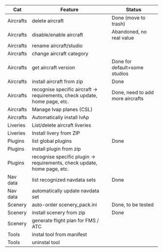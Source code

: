 
| Cat       | Feature                                                                    | Status                           |
|-----------|----------------------------------------------------------------------------|----------------------------------|
| Aircrafts | delete aircraft                                                            | Done (move to trash)             |
| Aircrafts | disable/enable aircraft                                                    | Abandoned, no real value         |
| Aircrafts | rename aircraft/studio                                                     |                                  |
| Aircrafts | change aircraft category                                                   |                                  |
| Aircrafts | get aircraft version                                                       | Done for default+some studios    |
| Aircrafts | install aircraft from zip                                                  | Done                             |
| Aircrafts | recognise specific aircraft -> requirements, check update, home page, etc. | Done, need to add more aircrafts |
| Aircrafts | Manage Ivap planes (CSL)                                                   |                                  |
| Aircrafts | Automatically install IvAp                                                 |                                  |
| Liveries  | List/delete aircraft liveries                                              |                                  |
| Liveries  | Install livery from ZIP                                                    |                                  |
| Plugins   | list global plugins                                                        | Done                             |
| Plugins   | install plugin from zip                                                    |                                  |
| Plugins   | recognise specific plugin -> requirements, check update, home page, etc.   |                                  |
| Nav data  | list recognized navdata sets                                               | Done                             |
| Nav data  | automatically update navdata set                                           |                                  |
| Scenery   | auto-order scenery_pack.ini                                                | Done, to be tested               |
| Scenery   | install scenery from zip                                                   | Done                             |
| Scenery   | generate flight plan for FMS / ATC                                         |                                  |
| Tools     | instal tool from manifest                                                  |                                  |
| Tools     | uninstal tool                                                              |                                  |
